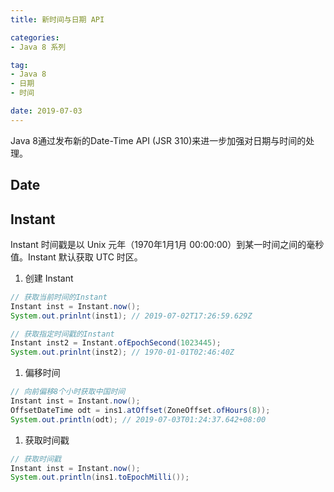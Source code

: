```yaml
---
title: 新时间与日期 API

categories:
- Java 8 系列

tag:
- Java 8
- 日期
- 时间

date: 2019-07-03
---
```


Java 8通过发布新的Date-Time API (JSR 310)来进一步加强对日期与时间的处理。

## Date

## Instant
Instant 时间戳是以 Unix 元年（1970年1月1月 00:00:00）到某一时间之间的毫秒值。Instant 默认获取 UTC 时区。

1. 创建 Instant
```java
// 获取当前时间的Instant 
Instant inst = Instant.now();
System.out.prinlnt(inst1); // 2019-07-02T17:26:59.629Z

// 获取指定时间戳的Instant
Instant inst2 = Instant.ofEpochSecond(1023445);
System.out.prinlnt(inst2); // 1970-01-01T02:46:40Z
```

1. 偏移时间
```java
// 向前偏移8个小时获取中国时间
Instant inst = Instant.now();
OffsetDateTime odt = ins1.atOffset(ZoneOffset.ofHours(8));
System.out.println(odt); // 2019-07-03T01:24:37.642+08:00
```

1. 获取时间戳
```java
// 获取时间戳
Instant inst = Instant.now();
System.out.println(ins1.toEpochMilli());
```